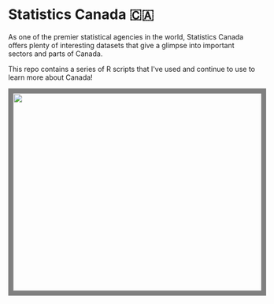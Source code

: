 # Statistics Canada 🇨🇦

As one of the premier statistical agencies in the world, Statistics Canada offers plenty of interesting datasets that give a glimpse into important sectors and parts of Canada.

This repo contains a series of R scripts that I've used and continue to use to learn more about Canada!

<p align="center">
  <img src="man/GIF/Canada Population Pyramid.gif" height="400" width="600" style="border: 10px solid grey;">
</p>
